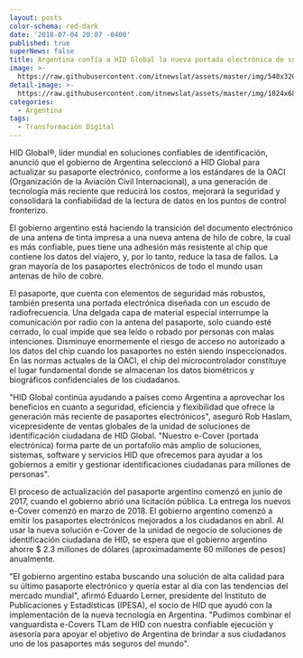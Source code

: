 ```yaml
---
layout: posts
color-schema: red-dark
date: '2018-07-04 20:07 -0400'
published: true
superNews: false
title: Argentina confía a HID Global la nueva portada electrónica de su pasaporte
image: >-
  https://raw.githubusercontent.com/itnewslat/assets/master/img/540x320/Pasaporte-Argentino-p.jpg
detail-image: >-
  https://raw.githubusercontent.com/itnewslat/assets/master/img/1024x680/Pasaporte-Argentino-g.jpg
categories:
  - Argentina
tags:
  - Transformación Digital
---
```

HID Global®, líder mundial en soluciones confiables de identificación, anunció que el gobierno de Argentina seleccionó a HID Global para actualizar su pasaporte electrónico, conforme a los estándares de la OACI (Organización de la Aviación Civil Internacional), a una generación de tecnología más reciente que reducirá los costos, mejorará la seguridad y consolidará la confiabilidad de la lectura de datos en los puntos de control fronterizo.

El gobierno argentino está haciendo la transición del documento electrónico de una antena de tinta impresa a una nueva antena de hilo de cobre, la cual es más confiable, pues tiene una adhesión más resistente al chip que contiene los datos del viajero, y, por lo tanto, reduce la tasa de fallos. La gran mayoría de los pasaportes electrónicos de todo el mundo usan antenas de hilo de cobre.

El pasaporte, que cuenta con elementos de seguridad más robustos, también presenta una portada electrónica diseñada con un escudo de radiofrecuencia. Una delgada capa de material especial interrumpe la comunicación por radio con la antena del pasaporte, solo cuando esté cerrado, lo cual impide que sea leído o robado por personas con malas intenciones. Disminuye enormemente el riesgo de acceso no autorizado a los datos del chip cuando los pasaportes no estén siendo inspeccionados. En las normas actuales de la OACI, el chip del microcontrolador constituye el lugar fundamental donde se almacenan los datos biométricos y biográficos confidenciales de los ciudadanos.

"HID Global continúa ayudando a países como Argentina a aprovechar los beneficios en cuanto a seguridad, eficiencia y flexibilidad que ofrece la generación más reciente de pasaportes electrónicos", aseguró Rob Haslam, vicepresidente de ventas globales de la unidad de soluciones de identificación ciudadana de HID Global. "Nuestro e-Cover (portada electrónica) forma parte de un portafolio más amplio de soluciones, sistemas, software y servicios HID que ofrecemos para ayudar a los gobiernos a emitir y gestionar identificaciones ciudadanas para millones de personas".

El proceso de actualización del pasaporte argentino comenzó en junio de 2017, cuando el gobierno abrió una licitación pública. La entrega los nuevos e-Cover comenzó en marzo de 2018. El gobierno argentino comenzó a emitir los pasaportes electrónicos mejorados a los ciudadanos en abril. Al usar la nueva solución e-Cover de la unidad de negocio de soluciones de identificación ciudadana de HID, se espera que el gobierno argentino ahorre $ 2.3 millones de dólares (aproximadamente 60 millones de pesos) anualmente.  

"El gobierno argentino estaba buscando una solución de alta calidad para su último pasaporte electrónico y quería estar al día con las tendencias del mercado mundial", afirmó Eduardo Lerner, presidente del Instituto de Publicaciones y Estadísticas (IPESA), el socio de HID que ayudó con la implementación de la nueva tecnología en Argentina. "Pudimos combinar el vanguardista e-Covers TLam de HID con nuestra confiable ejecución y asesoría para apoyar el objetivo de Argentina de brindar a sus ciudadanos uno de los pasaportes más seguros del mundo".